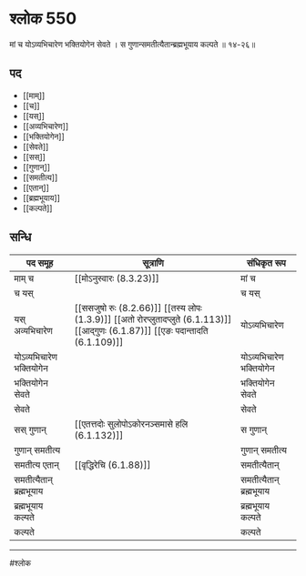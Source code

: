 # श्लोक 550

मां च योऽव्यभिचारेण भक्तियोगेन सेवते ।
स गुणान्समतीत्यैतान्ब्रह्मभूयाय कल्पते ॥ १४-२६॥


## पद 

- [[माम्]]
- [[च]]
- [[यस्]]
- [[अव्यभिचारेण]]
- [[भक्तियोगेन]]
- [[सेवते]]
- [[सस्]]
- [[गुणान्]]
- [[समतीत्य]]
- [[एतान्]]
- [[ब्रह्मभूयाय]]
- [[कल्पते]]

## सन्धि

| पद समूह | सूत्राणि | संधिकृत रूप |
| ----- | ----- | ----- |
| माम् च |  [[मोऽनुस्वारः (8.3.23)]] | मां च |
| च यस् |  | च यस् |
| यस् अव्यभिचारेण |  [[ससजुषो रुः (8.2.66)]] [[तस्य लोपः (1.3.9)]] [[अतो रोरप्लुतादप्लुते (6.1.113)]] [[आद्गुणः (6.1.87)]] [[एङः पदान्तादति (6.1.109)]] | योऽव्यभिचारेण |
| योऽव्यभिचारेण भक्तियोगेन |  | योऽव्यभिचारेण भक्तियोगेन |
| भक्तियोगेन सेवते |  | भक्तियोगेन सेवते |
| सेवते |  | सेवते |
| सस् गुणान् |  [[एतत्तदोः सुलोपोऽकोरनञ्समासे हलि (6.1.132)]] | स गुणान् |
| गुणान् समतीत्य |  | गुणान् समतीत्य |
| समतीत्य एतान् |  [[वृद्धिरेचि (6.1.88)]] | समतीत्यैतान् |
| समतीत्यैतान् ब्रह्मभूयाय |  | समतीत्यैतान् ब्रह्मभूयाय |
| ब्रह्मभूयाय कल्पते |  | ब्रह्मभूयाय कल्पते |
| कल्पते |  | कल्पते |


---

#श्लोक